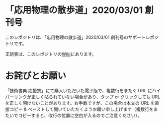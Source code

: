 # 「応用物理の散歩道」2020/03/01 創刊号

このレポジトリは、「応用物理の散歩道」2020/03/01 創刊号のサポートレポジトリです。

正誤表は、このレポジトリの[Wiki](https://github.com/AP-TechBook/walkway-through-applied-physics-001/wiki)にあります。

# お詫びとお願い

「技術書典 応援祭」にて購入いただいた電子版で、複数行をまたぐ URL にハイパーリンクが正しく貼られていない場合があり、タップ or クリックしても URL を正しく開けないことがあります。お手数ですが、この場合は本文の URL を直接コピー & ペーストして開いていただくようお願い申し上げます（複数行をまたいでコピーすると、改行の位置に空白が入るのでご注意ください）。
